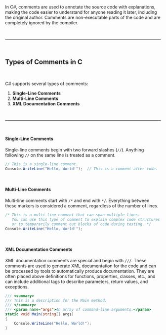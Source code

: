 
<br>

In C#, comments are used to annotate the source code with explanations, making the code easier to understand for anyone reading it later, including the original author. Comments are non-executable parts of the code and are completely ignored by the compiler.

<br>

---

<br>

## Types of Comments in C

<br>

C# supports several types of comments:

1. **Single-Line Comments**
2. **Multi-Line Comments**
3. **XML Documentation Comments**

<br>

---

<br>

#### Single-Line Comments

Single-line comments begin with two forward slashes (`//`). Anything following `//` on the same line is treated as a comment.

```csharp
// This is a single-line comment.
Console.WriteLine("Hello, World!");  // This is a comment after code.
```

<br>

#### Multi-Line Comments

Multi-line comments start with `/*` and end with `*/`. Everything between these markers is considered a comment, regardless of the number of lines.

```csharp
/* This is a multi-line comment that can span multiple lines.
   You can use this type of comment to explain complex code structures
   or to temporarily comment out blocks of code during testing. */
Console.WriteLine("Hello, World!");
```

<br>

#### XML Documentation Comments

XML documentation comments are special and begin with `///`. These comments are used to generate XML documentation for the code and can be processed by tools to automatically produce documentation. They are often placed above definitions for functions, properties, classes, etc., and can include additional tags to describe parameters, return values, and exceptions.

```csharp
/// <summary>
/// This is a description for the Main method.
/// </summary>
/// <param name="args">An array of command-line arguments.</param>
static void Main(string[] args)
{
    Console.WriteLine("Hello, World!");
}
```